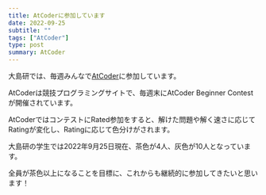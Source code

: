 ```yaml
---
title: AtCoderに参加しています
date: 2022-09-25
subtitle: ""
tags: ["AtCoder"]
type: post
summary: AtCoder
---
```


大島研では、毎週みんなで[AtCoder](https://atcoder.jp)に参加しています。

AtCoderは競技プログラミングサイトで、毎週末にAtCoder Beginner Contestが開催されています。

AtCoderではコンテストにRated参加をすると、解けた問題や解く速さに応じてRatingが変化し、Ratingに応じて色分けがされます。

大島研の学生では2022年9月25日現在、茶色が4人、灰色が10人となっています。

全員が茶色以上になることを目標に、これからも継続的に参加してきたいと思います！




<!-- 1. 論文採録バージョン -->
<!-- [第一著者]さんの論文が「[学会フルネーム]」に採録されました。 -->

<!-- [公式Webページ](学会公式ページTopのURL) -->


<!-- 書誌情報。書式はPublicationsを参考。変にコードブロックとかで囲まなくてOK -->


<!-- [年月日]に発表予定 -->



<!-- 2. 論文発表済みバージョン -->
<!-- [第一著者]さんが「[学会フルネーム]」で発表しました。 -->

<!-- [公式Webページ](学会公式ページTopのURL) -->


<!-- 書誌情報。書式はPublicationsを参考。変にコードブロックとかで囲まなくてOK -->


<!-- 3. 論文受賞バージョン -->
<!-- [第一著者]さんの論文が「[学会フルネーム]」で「[受賞名]」を受賞しました -->

<!-- [公式Webページ](学会公式ページTopのURL) -->


<!-- 書誌情報。書式はPublicationsを参考。変にコードブロックとかで囲まなくてOK -->

<!-- 同学会複数名の場合は並べて良い感じにして -->